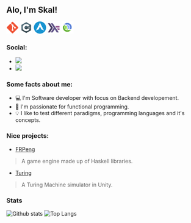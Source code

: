 ## Alo, I'm Skal!

<a href="https://git-scm.com/" target="_blank"><img width=32 height=32 src="https://github.com/Skalnark/Skalnark/blob/main/src/git.svg"></a>
<a href="https://docs.microsoft.com/en-us/dotnet/csharp/" target="_blank"><img width=32 height=32 src="https://github.com/Skalnark/Skalnark/blob/main/src/csharp.png"></a>
<a href="https://archlinux.org/" target="_blank"><img width=32 height=32 src="https://github.com/Skalnark/Skalnark/blob/main/src/arch.png"></a>
<a href="https:/haskell.org/" target="_blank"><img width=32 height=32 src="https://github.com/Skalnark/Skalnark/blob/main/src/haskell.png"></a>
<a href="https://clojure.org/" target="_blank"><img width=32 height=32 src="https://github.com/Skalnark/Skalnark/blob/main/src/clojure.png"></a>

### Social:

- [<img src="https://img.shields.io/badge/LinkedIn-0077B5?style=for-the-badge&logo=linkedin&logoColor=white">](https://www.linkedin.com/in/darciobasilio/)</a>
- [<img src="https://img.shields.io/badge/GitHub-100000?style=for-the-badge&logo=github&logoColor=white">](https://github.com/Skalnark/repositories)</a>
### Some facts about me:

- :computer: I'm Software developer with focus on Backend developement.
- :blue_heart: I'm passionate for functional programming.
- :bulb: I like to test different paradigms, programming languages and it's concepts.

### Nice projects:
- [FRPeng](https://github.com/skalnark/frpeng)
> A game engine made up of Haskell libraries.
- [Turing](https://github.com/skalnark/turing)
> A Turing Machine simulator in Unity.

### Stats

<img width="480px" alt="Github stats" src="https://github-readme-stats.vercel.app/api?username=skalnark&count_private=true&show_icons=true&theme=dark" />
<img width="480px" alt="Top Langs" src="https://github-readme-stats.vercel.app/api/top-langs/?username=skalnark&layout=compact&hide=HTML,Python&langs_count=8&theme=dark" />
